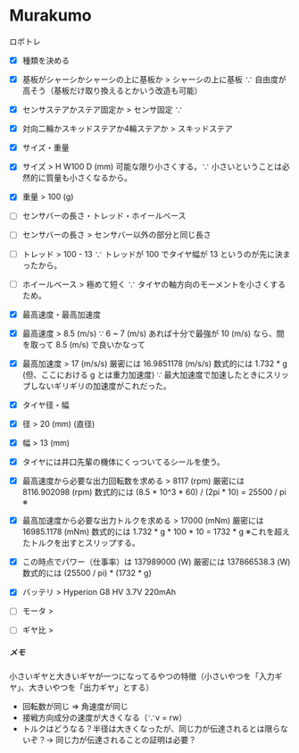 # Murakumo
ロボトレ

- [x] 種類を決める
 - [x] 基板がシャーシかシャーシの上に基板か > シャーシの上に基板 ∵ 自由度が高そう（基板だけ取り換えるとかいう改造も可能）
 - [x] センサステアかステア固定か > センサ固定 ∵ 
 - [x] 対向二輪かスキッドステアか4輪ステアか > スキッドステア

- [x] サイズ・重量
 - [x] サイズ > H W100 D (mm) 可能な限り小さくする。∵ 小さいということは必然的に質量も小さくなるから。
 - [x] 重量 > 100 (g)

- [ ] センサバーの長さ・トレッド・ホイールベース
 - [ ] センサバーの長さ > センサバー以外の部分と同じ長さ
 - [ ] トレッド > 100 - 13 ∵ トレッドが 100 でタイヤ幅が 13 というのが先に決まったから。
 - [ ] ホイールベース > 極めて短く ∵ タイヤの軸方向のモーメントを小さくするため。

- [x] 最高速度・最高加速度
 - [x] 最高速度 > 8.5 (m/s) ∵ 6 ~ 7 (m/s) あれば十分で最強が 10 (m/s) なら、間を取って 8.5 (m/s) で良いかなって
 - [x] 最高加速度 > 17 (m/s/s) 厳密には 16.9851178 (m/s/s) 数式的には 1.732 * g (但、ここにおける g とは重力加速度) ∵ 最大加速度で加速したときにスリップしないギリギリの加速度がこれだった。

- [x] タイヤ径・幅
 - [x] 径 > 20 (mm) (直径)
 - [x] 幅 > 13 (mm)
 - [x] タイヤには井口先輩の機体にくっついてるシールを使う。

- [x] 最高速度から必要な出力回転数を求める > 8117 (rpm) 厳密には 8116.902098 (rpm) 数式的には (8.5 * 10^3 * 60) / (2pi * 10) = 25500 / pi ※
- [x] 最高加速度から必要な出力トルクを求める > 17000 (mNm) 厳密には 16985.1178 (mNm) 数式的には 1.732 * g * 100 * 10 = 1732 * g ※これを超えたトルクを出すとスリップする。
- [x] この時点でパワー（仕事率）は 137989000 (W) 厳密には 137866538.3 (W) 数式的には (25500 / pi) * (1732 * g)

- [x] バッテリ > Hyperion G8 HV 3.7V 220mAh

- [ ] モータ > 

- [ ] ギヤ比 > 

##### メモ
小さいギヤと大きいギヤが一つになってるやつの特徴（小さいやつを「入力ギヤ」、大きいやつを「出力ギヤ」とする）
- 回転数が同じ => 角速度が同じ
- 接戦方向成分の速度が大きくなる（∵v = rw）
- トルクはどうなる？半径は大きくなったが、同じ力が伝達されるとは限らないぞ？-> 同じ力が伝達されることの証明は必要？
